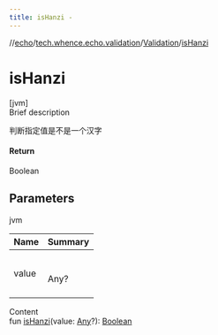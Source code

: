 ```yaml
---
title: isHanzi -
---
```

//[echo](../../index.md)/[tech.whence.echo.validation](../index.md)/[Validation](index.md)/[isHanzi](is-hanzi.md)



# isHanzi  
[jvm]  
Brief description  


判断指定值是不是一个汉字



#### Return  


Boolean



## Parameters  
  
jvm  
  
|  Name|  Summary| 
|---|---|
| value| <br><br>Any?<br><br>
  
  
Content  
fun [isHanzi](is-hanzi.md)(value: [Any](https://kotlinlang.org/api/latest/jvm/stdlib/kotlin/-any/index.html)?): [Boolean](https://kotlinlang.org/api/latest/jvm/stdlib/kotlin/-boolean/index.html)  




